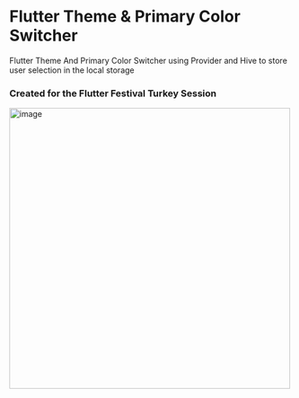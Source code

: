 # Flutter Theme & Primary Color Switcher

Flutter Theme And Primary Color Switcher using Provider and Hive to store user selection in the local storage

### Created for the Flutter Festival Turkey Session
<img width="500" alt="image" src="https://user-images.githubusercontent.com/50345358/163674918-853bd5c4-095d-49bd-9164-4b7c0a293b52.png">
